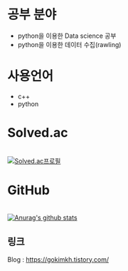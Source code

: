 # 공부 분야
- python을 이용한 Data science 공부
- python을 이용한 데이터 수집(rawling)


# 사용언어
- c++
- python

# Solved.ac
<br>[![Solved.ac프로필](http://mazassumnida.wtf/api/v2/generate_badge?boj=gokimkq123)](https://solved.ac/gokimkq123)

# GitHub 
<br> [![Anurag's github stats](https://github-readme-stats.vercel.app/api?username=gokimkq123&show_icons=true&theme=onedark)](https://github.com/gokimkq123)

## 링크
Blog : https://gokimkh.tistory.com/
